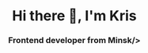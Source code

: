  <div id="header" align="center">
  <h1>Hi there 👋, I'm Kris</h1>
  <h3>Frontend developer from Minsk/></h3>
</div>

